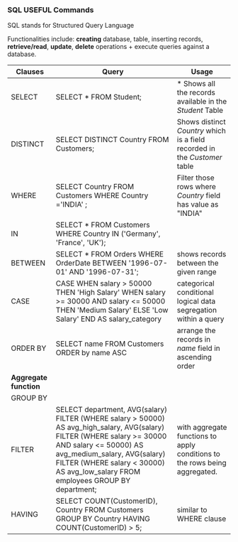 ### SQL USEFUL Commands
SQL stands for Structured Query Language

Functionalities include: **creating** database, table, inserting records, **retrieve/read**, **update**, **delete** operations +  execute queries against a database.


Clauses    |  Query  | Usage
-------------|---------------------|---------------------|
| SELECT  | SELECT * FROM Student;  | * Shows all the records available in the _Student_ Table  |
| DISTINCT  |  SELECT DISTINCT Country FROM Customers; | Shows distinct _Country_ which is a field recorded in the _Customer_ table  |
| WHERE  | SELECT Country FROM Customers WHERE Country ='INDIA' ; | Filter those rows where _Country_ field has value as "INDIA" |
| IN  | SELECT * FROM Customers WHERE Country IN ('Germany', 'France', 'UK'); |   |
| BETWEEN  | SELECT * FROM Orders WHERE OrderDate BETWEEN '1996-07-01' AND '1996-07-31'; |  shows records between the given range |
| CASE | CASE WHEN salary > 50000 THEN 'High Salary'  WHEN salary >= 30000 AND salary <= 50000 THEN 'Medium Salary'  ELSE 'Low Salary'  END AS salary_category|  categorical  conditional logical data segregation within a query |
| ORDER BY |  SELECT name FROM Customers ORDER by name ASC | arrange the records in _name_ field in ascending order  |
|  **Aggregate function** | |   |
| GROUP BY | | |
| FILTER  | SELECT department,    AVG(salary) FILTER (WHERE salary > 50000) AS avg_high_salary,    AVG(salary) FILTER (WHERE salary >= 30000 AND salary <= 50000) AS avg_medium_salary,    AVG(salary) FILTER (WHERE salary < 30000) AS avg_low_salary FROM employees GROUP BY department; | with aggregate functions to apply conditions to the rows being aggregated. |
| HAVING  |  SELECT COUNT(CustomerID), Country FROM Customers GROUP BY Country HAVING COUNT(CustomerID) > 5; | similar to WHERE clause |
